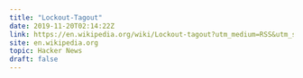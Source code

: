 ```yaml
---
title: "Lockout-Tagout"
date: 2019-11-20T02:14:22Z
link: https://en.wikipedia.org/wiki/Lockout-tagout?utm_medium=RSS&utm_source=hune
site: en.wikipedia.org
topic: Hacker News
draft: false
---
```

